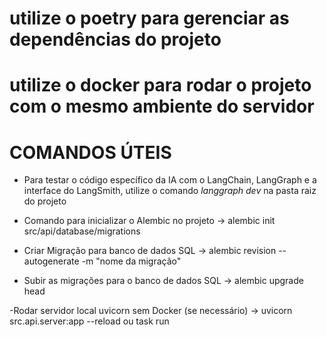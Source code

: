 # utilize o poetry para gerenciar as dependências do projeto
# utilize o docker para rodar o projeto com o mesmo ambiente do servidor

# COMANDOS ÚTEIS
- Para testar o código específico da IA com o LangChain, LangGraph e a interface do LangSmith, utilize o comando *langgraph dev* na pasta raiz do projeto

- Comando para inicializar o Alembic no projeto
-> alembic init src/api/database/migrations

- Criar Migração para banco de dados SQL 
-> alembic revision --autogenerate -m "nome da migração"

- Subir as migrações para o banco de dados SQL
-> alembic upgrade head

-Rodar servidor local uvicorn sem Docker (se necessário)
-> uvicorn src.api.server:app --reload ou task run